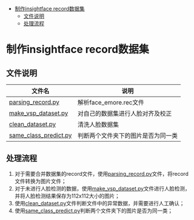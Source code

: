 <!-- TOC depthFrom:1 depthTo:6 withLinks:1 updateOnSave:1 orderedList:0 -->

- [制作insightface record数据集](#制作insightface-record数据集)
	- [文件说明](#文件说明)
	- [处理流程](#处理流程)

<!-- /TOC -->

# 制作insightface record数据集

## 文件说明
文件名|说明
---|---
[parsing_record.py](parsing_record.py)|解析face_emore.rec文件
[make_vsp_dataset.py](make_vsp_dataset.py)|对自己的数据集进行人脸对齐及校正
[clean_dataset.py](clean_dataset.py)|清洗人脸数据集
[same_class_predict.py](same_class_predict.py)|判断两个文件夹下的图片是否为同一类

## 处理流程
1. 对于需要合并数据集的record文件，使用[parsing_record.py](parsing_record.py)文件，将record文件转换为图片文件；
2. 对于未进行人脸检测的数据，使用[make_vsp_dataset.py](make_vsp_dataset.py)文件进行人脸检测，并将人脸检测结果保存为112x112大小的图片；
3. 使用[clean_dataset.py](clean_dataset.py)文件判断文件中的异常数据，并需要进行人工确认；
4. 使用[same_class_predict.py](same_class_predict.py)判断两个文件夹下的图片是否为同一类；
